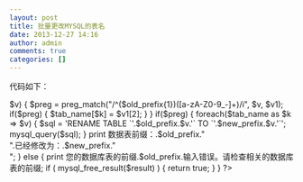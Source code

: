 ```yaml
---
layout: post
title: 批量更改MYSQL的表名
date: 2013-12-27 14:16
author: admin
comments: true
categories: []
---
```

代码如下：
<?php
//设置好相关信息
$dbserver='localhost';//连接的服务器一般为localhost
$dbname='sq_';//数据库名
$dbuser='root';//数据库用户名
$dbpassword='root';//数据库密码
$old_prefix='abc_';//数据库的前缀
$new_prefix='show_';//数据库的前缀修改为
if ( !is_string($dbname) || !is_string($old_prefix)|| !is_string($new_prefix) )
   {
                       return false;
               }
  
           if (!mysql_connect($dbserver, $dbuser, $dbpassword)) {
               print 'Could not connect to mysql';
               exit;
           }
               //取得数据库内所有的表名
           $result = mysql_list_tables($dbname);

           if (!$result) {
               print "DB Error, could not list tables\n";
               print 'MySQL Error: ' . mysql_error();
               exit;
           }
               //把表名存进$data
           while ($row = mysql_fetch_row($result)) {
               $data[] = $row[0];
           }
               //过滤要修改前缀的表名
               foreach($data as $k => $v)
               {
                       $preg = preg_match("/^($old_prefix{1})([a-zA-Z0-9_-]+)/i", $v, $v1);
                       if($preg)
                       {
                               $tab_name[$k] = $v1[2];
                       }
  
               }
if($preg)
{
               foreach($tab_name as $k => $v)
               {
                       $sql = 'RENAME TABLE `'.$old_prefix.$v.'` TO `'.$new_prefix.$v.'`';
                mysql_query($sql);
  
          }
print  数据表前缀：.$old_prefix."<br>".已经修改为：.$new_prefix."<br>";
  
}
else
{ print 您的数据库表的前缀.$old_prefix.输入错误。请检查相关的数据库表的前缀;
  
           if ( mysql_free_result($result) ) {
             return true;
           }
}
?>

